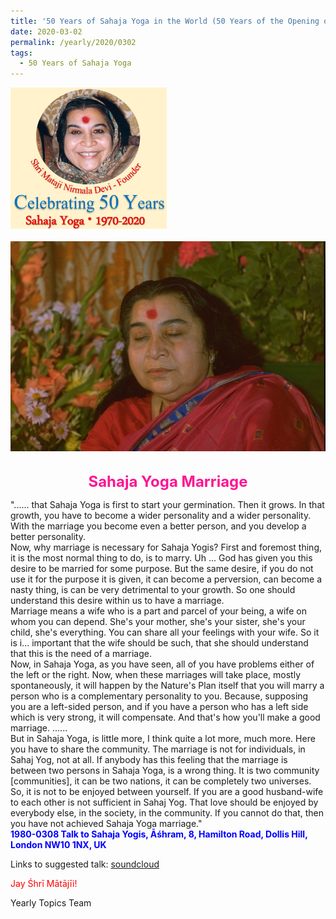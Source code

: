 ```yaml
---
title: '50 Years of Sahaja Yoga in the World (50 Years of the Opening of the Sahasrāra Chakra), Post 9'
date: 2020-03-02
permalink: /yearly/2020/0302
tags:
  - 50 Years of Sahaja Yoga
---
```


<div style="text-align: left"><img src="/images/Celebrating50YearsSahajaYoga.png" width="250" /></div><br>

<div style="text-align: center"><img src="/images/image329.png" /></div>

<br>
<p style="color:DeepPink; text-align:center">
<font size="+2"><b>Sahaja Yoga Marriage</b><br></font>
</p>

<p>
"...... that Sahaja Yoga is first to start your germination. Then it grows. In that growth, you have to become a wider personality and a wider personality. With the marriage you become even a better person, and you develop a better personality.<br>
Now, why marriage is necessary for Sahaja Yogis? First and foremost thing, it is the most normal thing to do, is to marry. Uh ... God has given you this desire to be married for some purpose. But the same desire, if you do not use it for the purpose it is given, it can become a perversion, can become a nasty thing, is can be very detrimental to your growth. So one should understand this desire within us to have a marriage.<br>
Marriage means a wife who is a part and parcel of your being, a wife on whom you can depend. She's your mother, she's your sister, she's your child, she's everything. You can share all your feelings with your wife. So it is i... important that the wife should be such, that she should understand that this is the need of a marriage.<br>
Now, in Sahaja Yoga, as you have seen, all of you have problems either of the left or the right. Now, when these marriages will take place, mostly spontaneously, it will happen by the Nature's Plan itself that you will marry a person who is a complementary personality to you. Because, supposing you are a left-sided person, and if you have a person who has a left side which is very strong, it will compensate. And that's how you'll make a good marriage. 
......<br>
But in Sahaja Yoga, is little more, I think quite a lot more, much more. Here you have to share the community. The marriage is not for individuals, in Sahaj Yog, not at all. If anybody has this feeling that the marriage is between two persons in Sahaja Yoga, is a wrong thing. It is two community [communities], it can be two nations, it can be completely two universes. So, it is not to be enjoyed between yourself. If you are a good husband-wife to each other is not sufficient in Sahaj Yog. That love should be enjoyed by everybody else, in the society, in the community. If you cannot do that, then you have not achieved Sahaja Yoga marriage."<br>
<font color="blue"><b>1980-0308 Talk to Sahaja Yogis, Āśhram, 8, Hamilton Road, Dollis Hill, London NW10 1NX, UK</b></font><br>
</p>

Links to suggested talk: <a href="https://soundcloud.com/nirmala-vidya-portal/1980-0308-the-value-of"> soundcloud </a><br>

<p style="color:red;">Jay Śhrī Mātājīi!<br></p>

Yearly Topics Team